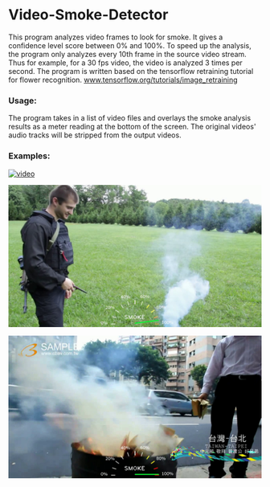 # Video-Smoke-Detector

This program analyzes video frames to look for smoke.
It gives a confidence level score between 0% and 100%.
To speed up the analysis, the program only analyzes every 10th frame in the source video stream.
Thus for example, for a 30 fps video, the video is analyzed 3 times per second.
The program is written based on the tensorflow retraining tutorial for flower recognition.
www.tensorflow.org/tutorials/image_retraining


### Usage:
The program takes in a list of video files and overlays the smoke analysis results as a meter reading at the bottom of the screen.
The original videos' audio tracks will be stripped from the output videos.

### Examples:

[![video](https://img.youtube.com/vi/LekBzCjBpww&t=8s/0.jpg)](https://www.youtube.com/watch?v=LekBzCjBpww&t=8s "video")

![Sample result 1](/sample1.png)

![Sample result 2](/sample2.png)


